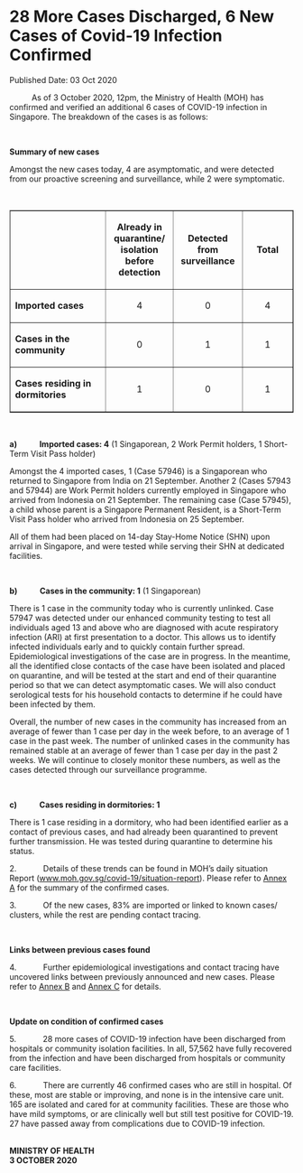 <html>
    <meta http-equiv="Content-Type" content="text/html; charset=utf-8"/>
    <meta charset="utf-8"/>
    <title>28 More Cases Discharged, 6 New Cases of Covid-19 Infection Confirmed</title>
    <body><h1>28 More Cases Discharged, 6 New Cases of Covid-19 Infection Confirmed</h1>
    <p>Published Date: 03 Oct 2020</p> <p>&nbsp; &nbsp; &nbsp; &nbsp; &nbsp; As of 3 October 2020, 12pm, the Ministry of Health (MOH) has confirmed and verified an additional 6 cases of COVID-19 infection in Singapore. The breakdown of the cases is as follows:</p><p>&nbsp;</p><p><strong>Summary of new cases</strong></p><p>Amongst the new cases today, 4 are asymptomatic, and were detected from our proactive screening and surveillance, while 2 were symptomatic.<br></p><p style="text-align: justify;">&nbsp;</p><table border="1" cellspacing="0" cellpadding="0"><tbody><tr><td width="241" valign="top"><p>&nbsp;</p></td><td width="120"><p align="center"><strong>Already in quarantine/ isolation before detection</strong></p></td><td width="120"><p align="center"><strong>Detected from surveillance</strong></p></td><td width="120"><p align="center"><strong>Total</strong></p></td></tr><tr><td width="241" valign="top"><p><strong>Imported cases</strong></p></td><td width="120"><p align="center">4</p></td><td width="120"><p align="center">0</p></td><td width="120"><p align="center">4</p></td></tr><tr><td width="241" valign="top"><p><strong>Cases in the community</strong></p></td><td width="120"><p align="center">0</p></td><td width="120"><p align="center">1</p></td><td width="120"><p align="center">1</p></td></tr><tr><td width="241" valign="top"><p><strong>Cases residing in dormitories</strong></p></td><td width="120"><p align="center">1</p></td><td width="120"><p align="center">0</p></td><td width="120"><p align="center">1</p></td></tr></tbody></table><p style="text-align: justify;">&nbsp;</p><p><strong>a)&nbsp;&nbsp;&nbsp;&nbsp;&nbsp;&nbsp;&nbsp;&nbsp;&nbsp;&nbsp;&nbsp; Imported cases: 4</strong> (1 Singaporean, 2 Work Permit holders, 1 Short-Term Visit Pass holder)</p><p>Amongst the 4 imported cases, 1 (Case 57946) is a Singaporean who returned to Singapore from India on 21 September. Another 2 (Cases 57943 and 57944) are Work Permit holders currently employed in Singapore who arrived from Indonesia on 21 September. The remaining case (Case 57945), a child whose parent is a Singapore Permanent Resident, is a Short-Term Visit Pass holder who arrived from Indonesia on 25 September.<br></p><p>All of them had been placed on 14-day Stay-Home Notice (SHN) upon arrival in Singapore, and were tested while serving their SHN at dedicated facilities.<br></p><p>&nbsp;</p><p><strong>b)&nbsp;&nbsp;&nbsp;&nbsp;&nbsp;&nbsp;&nbsp;&nbsp;&nbsp;&nbsp;&nbsp; Cases in the community: 1</strong> (1 Singaporean)</p><p>There is 1 case in the community today who is currently unlinked. Case 57947 was detected under our enhanced community testing to test all individuals aged 13 and above who are diagnosed with acute respiratory infection (ARI) at first presentation to a doctor. This allows us to identify infected individuals early and to quickly contain further spread. Epidemiological investigations of the case are in progress. In the meantime, all the identified close contacts of the case have been isolated and placed on quarantine, and will be tested at the start and end of their quarantine period so that we can detect asymptomatic cases. We will also conduct serological tests for his household contacts to determine if he could have been infected by them.<br></p><p>Overall, the number of new cases in the community has increased from an average of fewer than 1 case per day in the week before, to an average of 1 case in the past week. The number of unlinked cases in the community has remained stable at an average of fewer than 1 case per day in the past 2 weeks. We will continue to closely monitor these numbers, as well as the cases detected through our surveillance programme.<br></p><p>&nbsp;</p><p><strong>c)&nbsp;&nbsp;&nbsp;&nbsp;&nbsp;&nbsp;&nbsp;&nbsp;&nbsp;&nbsp;&nbsp; Cases residing in dormitories: 1</strong></p><p>There is 1 case residing in a dormitory, who had been identified earlier as a contact of previous cases, and had already been quarantined to prevent further transmission. He was tested during quarantine to determine his status.&nbsp;<br></p><p>2.&nbsp;&nbsp;&nbsp;&nbsp;&nbsp;&nbsp;&nbsp;&nbsp;&nbsp;&nbsp;&nbsp; Details of these trends can be found in MOH’s daily situation Report (<a href="http://www.moh.gov.sg/covid-19/situation-report" target="_blank" data-saferedirecturl="https://www.google.com/url?q=http://www.moh.gov.sg/covid-19/situation-report&amp;source=gmail&amp;ust=1601820644921000&amp;usg=AFQjCNGZ2_LhRfOuH1crZcnFYytAzPwj_A" title="" class="">www.moh.gov.sg/covid-19/<wbr>situation-report</a>). Please refer to <a href="/docs/librariesprovider5/pressroom/press-releases/annex-a-3-oct.pdf?sfvrsn=2860ea44_2" title="Annex A">Annex A</a>&nbsp;for the summary of the confirmed cases.<br></p><p>3.&nbsp;&nbsp;&nbsp;&nbsp;&nbsp;&nbsp;&nbsp;&nbsp;&nbsp;&nbsp;&nbsp; Of the new cases, 83% are imported or linked to known cases/ clusters, while the rest are pending contact tracing.<br></p><p>&nbsp;</p><p><strong>Links between previous cases found</strong></p><p>4.&nbsp;&nbsp;&nbsp;&nbsp;&nbsp;&nbsp;&nbsp;&nbsp;&nbsp;&nbsp;&nbsp; Further epidemiological investigations and contact tracing have uncovered links between previously announced and new cases. Please refer to <a href="/docs/librariesprovider5/pressroom/press-releases/annex-b-3-oct.pdf?sfvrsn=fb35274e_2" title="Annex B">Annex B</a>&nbsp;and <a href="/docs/librariesprovider5/pressroom/press-releases/annex-c-3-oct.pdf?sfvrsn=c3a4a525_2" title="Annex C">Annex C</a>&nbsp;for details.<br></p><p>&nbsp;</p><p><strong>Update on condition of confirmed cases</strong></p><p>5.&nbsp;&nbsp;&nbsp;&nbsp;&nbsp;&nbsp;&nbsp;&nbsp;&nbsp;&nbsp;&nbsp; 28 more cases of COVID-19 infection have been discharged from hospitals or community isolation facilities. In all, 57,562 have fully recovered from the infection and have been discharged from hospitals or community care facilities.<br></p><p>6.&nbsp;&nbsp;&nbsp;&nbsp;&nbsp;&nbsp;&nbsp;&nbsp;&nbsp;&nbsp;&nbsp; There are currently 46 confirmed cases who are still in hospital. Of these, most are stable or improving, and none is in the intensive care unit. 165 are isolated and cared for at community facilities. These are those who have mild symptoms, or are clinically well but still test positive for COVID-19. 27 have passed away from complications due to COVID-19 infection.<br></p><p><strong><br>MINISTRY OF HEALTH<br></strong><strong>3 OCTOBER 2020</strong></p></body>
</html>